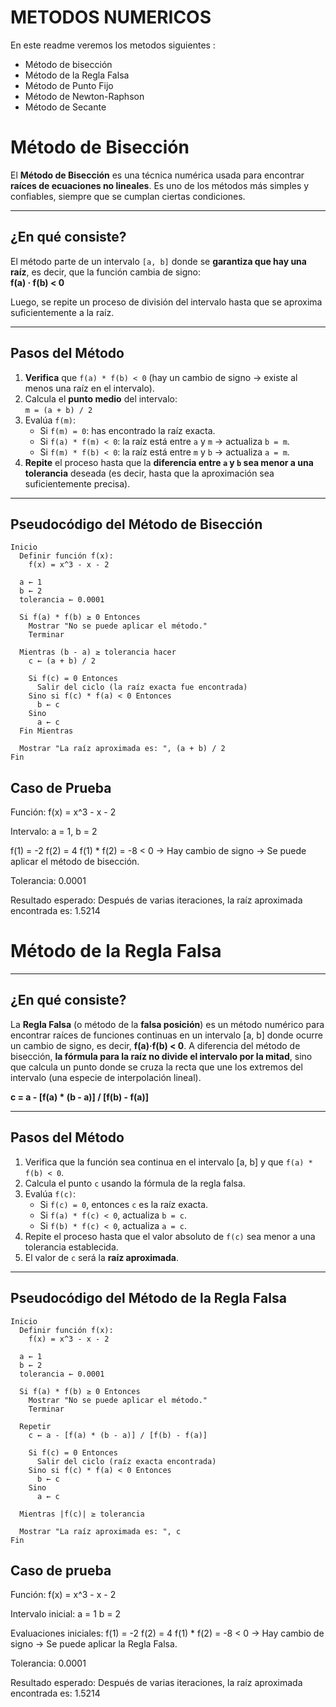# METODOS NUMERICOS

En este readme veremos los metodos siguientes : 
- Método de bisección 
- Método de la Regla Falsa
- Método de Punto Fijo
- Método de Newton-Raphson
- Método de Secante 



# Método de Bisección

El **Método de Bisección** es una técnica numérica usada para encontrar **raíces de ecuaciones no lineales**. Es uno de los métodos más simples y confiables, siempre que se cumplan ciertas condiciones.

---

##  ¿En qué consiste?

El método parte de un intervalo `[a, b]` donde se **garantiza que hay una raíz**, es decir, que la función cambia de signo:  
**f(a) · f(b) < 0**

Luego, se repite un proceso de división del intervalo hasta que se aproxima suficientemente a la raíz.

---

##  Pasos del Método

1. **Verifica** que `f(a) * f(b) < 0` (hay un cambio de signo → existe al menos una raíz en el intervalo).
2. Calcula el **punto medio** del intervalo:  
   `m = (a + b) / 2`
3. Evalúa `f(m)`:
   - Si `f(m) = 0`: has encontrado la raíz exacta.
   - Si `f(a) * f(m) < 0`: la raíz está entre `a` y `m` → actualiza `b = m`.
   - Si `f(m) * f(b) < 0`: la raíz está entre `m` y `b` → actualiza `a = m`.
4. **Repite** el proceso hasta que la **diferencia entre `a` y `b` sea menor a una tolerancia** deseada (es decir, hasta que la aproximación sea suficientemente precisa).
---


## Pseudocódigo del Método de Bisección

```plaintext
Inicio
  Definir función f(x):
    f(x) = x^3 - x - 2

  a ← 1
  b ← 2
  tolerancia ← 0.0001

  Si f(a) * f(b) ≥ 0 Entonces
    Mostrar "No se puede aplicar el método."
    Terminar

  Mientras (b - a) ≥ tolerancia hacer
    c ← (a + b) / 2

    Si f(c) = 0 Entonces
      Salir del ciclo (la raíz exacta fue encontrada)
    Sino si f(c) * f(a) < 0 Entonces
      b ← c
    Sino
      a ← c
  Fin Mientras

  Mostrar "La raíz aproximada es: ", (a + b) / 2
Fin
```

## Caso de Prueba


Función: f(x) = x^3 - x - 2

Intervalo: a = 1, b = 2

f(1) = -2
f(2) = 4
f(1) * f(2) = -8 < 0 → Hay cambio de signo → Se puede aplicar el método de bisección.

Tolerancia: 0.0001

Resultado esperado:
Después de varias iteraciones, la raíz aproximada encontrada es:
1.5214


# Método de la Regla Falsa

---

##  ¿En qué consiste?

La **Regla Falsa** (o método de la **falsa posición**) es un método numérico para encontrar raíces de funciones continuas en un intervalo [a, b] donde ocurre un cambio de signo, es decir, **f(a)·f(b) < 0**. A diferencia del método de bisección, **la fórmula para la raíz no divide el intervalo por la mitad**, sino que calcula un punto donde se cruza la recta que une los extremos del intervalo (una especie de interpolación lineal).

**c = a - [f(a) * (b - a)] / [f(b) - f(a)]**


---

##  Pasos del Método

1. Verifica que la función sea continua en el intervalo [a, b] y que `f(a) * f(b) < 0`.
2. Calcula el punto `c` usando la fórmula de la regla falsa.
3. Evalúa `f(c)`:
   - Si `f(c) = 0`, entonces `c` es la raíz exacta.
   - Si `f(a) * f(c) < 0`, actualiza `b = c`.
   - Si `f(b) * f(c) < 0`, actualiza `a = c`.
4. Repite el proceso hasta que el valor absoluto de `f(c)` sea menor a una tolerancia establecida.
5. El valor de `c` será la **raíz aproximada**.

---

##  Pseudocódigo del Método de la Regla Falsa

```plaintext
Inicio
  Definir función f(x):
    f(x) = x^3 - x - 2

  a ← 1
  b ← 2
  tolerancia ← 0.0001

  Si f(a) * f(b) ≥ 0 Entonces
    Mostrar "No se puede aplicar el método."
    Terminar

  Repetir
    c ← a - [f(a) * (b - a)] / [f(b) - f(a)]

    Si f(c) = 0 Entonces
      Salir del ciclo (raíz exacta encontrada)
    Sino si f(c) * f(a) < 0 Entonces
      b ← c
    Sino
      a ← c

  Mientras |f(c)| ≥ tolerancia

  Mostrar "La raíz aproximada es: ", c
Fin

```



## Caso de prueba 
Función: f(x) = x^3 - x - 2

Intervalo inicial:
a = 1
b = 2

Evaluaciones iniciales:
f(1) = -2
f(2) = 4
f(1) * f(2) = -8 < 0 → Hay cambio de signo →  Se puede aplicar la Regla Falsa.

Tolerancia:
0.0001

Resultado esperado:
Después de varias iteraciones, la raíz aproximada encontrada es:
1.5214
